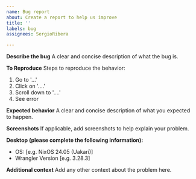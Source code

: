 ```yaml
---
name: Bug report
about: Create a report to help us improve
title: ''
labels: bug
assignees: SergioRibera

---
```


**Describe the bug**
A clear and concise description of what the bug is.

**To Reproduce**
Steps to reproduce the behavior:
1. Go to '...'
2. Click on '....'
3. Scroll down to '....'
4. See error

**Expected behavior**
A clear and concise description of what you expected to happen.

**Screenshots**
If applicable, add screenshots to help explain your problem.

**Desktop (please complete the following information):**
 - OS: [e.g. NixOS 24.05 (Uakari)]
 - Wrangler Version [e.g. 3.28.3]

**Additional context**
Add any other context about the problem here.
